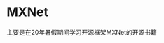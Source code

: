 # MXNet

主要是在20年暑假期间学习开源框架MXNet的开源书籍

[《动手学习深度学习》]: https://zh.d2l.ai/chapter_preface/preface.html


